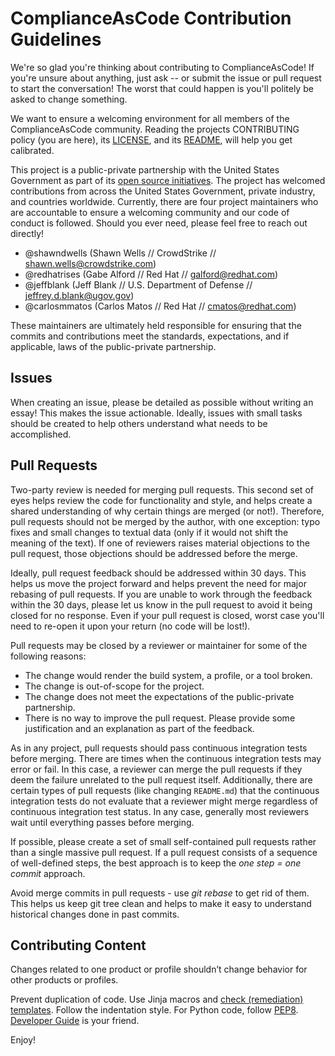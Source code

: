 ComplianceAsCode Contribution Guidelines
===

We're so glad you're thinking about contributing to ComplianceAsCode! If you're unsure about
anything, just ask -- or submit the issue or pull request to start the conversation! The worst that
could happen is you'll politely be asked to change something.

We want to ensure a welcoming environment for all members of the ComplianceAsCode community.
Reading the projects CONTRIBUTING policy (you are here), its
[LICENSE](https://github.com/ComplianceAsCode/content/blob/master/LICENSE), and its
[README](https://github.com/ComplianceAsCode/content/blob/master/README.md), will help you get
calibrated.

This project is a public-private partnership with the United States Government as part of its
[open source initiatives](https://code.nsa.gov/). The project has welcomed contributions from
across the United States Government, private industry, and countries worldwide. Currently, there
are four project maintainers who are accountable to ensure a welcoming community and our code of
conduct is followed. Should you ever need, please feel free to reach out directly!

- @shawndwells (Shawn Wells // CrowdStrike // shawn.wells@crowdstrike.com)
- @redhatrises  (Gabe Alford // Red Hat // galford@redhat.com)
- @jeffblank (Jeff Blank // U.S. Department of Defense // jeffrey.d.blank@ugov.gov)
- @carlosmmatos (Carlos Matos // Red Hat // cmatos@redhat.com)

These maintainers are ultimately held responsible for ensuring that the commits and contributions
meet the standards, expectations, and if applicable, laws of the public-private partnership.

Issues
---
When creating an issue, please be detailed as possible without writing an essay! This makes the
issue actionable. Ideally, issues with small tasks should be created to help others understand what
needs to be accomplished.

Pull Requests
---

Two-party review is needed for merging pull requests. This second set of eyes helps review the code
for functionality and style, and helps create a shared understanding of why certain things are
merged (or not!). Therefore, pull requests should not be merged by the author, with one exception:
typo fixes and small changes to textual data (only if it would not shift the meaning of the text).
If one of reviewers raises material objections to the pull request, those objections should be
addressed before the merge.

Ideally, pull request feedback should be addressed within 30 days. This helps us move the project
forward and helps prevent the need for major rebasing of pull requests. If you are unable to work
through the feedback within the 30 days, please let us know in the pull request to avoid it being
closed for no response. Even if your pull request is closed, worst case you'll need to re-open it
upon your return (no code will be lost!).

Pull requests may be closed by a reviewer or maintainer for some of the following reasons:
 - The change would render the build system, a profile, or a tool broken.
 - The change is out-of-scope for the project.
 - The change does not meet the expectations of the public-private partnership.
 - There is no way to improve the pull request.
Please provide some justification and an explanation as part of the feedback.

As in any project, pull requests should pass continuous integration tests before merging. There are
times when the continuous integration tests may error or fail. In this case, a reviewer can merge
the pull requests if they deem the failure unrelated to the pull request itself. Additionally,
there are certain types of pull requests (like changing `README.md`) that the continuous
integration tests do not evaluate that a reviewer might merge regardless of continuous integration
test status. In any case, generally most reviewers wait until everything passes before merging.

If possible, please create a set of small self-contained pull requests rather than a single
massive pull request. If a pull request consists of a sequence of well-defined steps, the best
approach is to keep the *one step = one commit* approach.

Avoid merge commits in pull requests - use *git rebase* to get rid of them. This helps us keep git
tree clean and helps to make it easy to understand historical changes done in past commits.

Contributing Content
---

Changes related to one product or profile shouldn’t change behavior for other products or profiles.

Prevent duplication of code. Use Jinja macros and [check (remediation) templates](/docs/manual/developer_guide.adoc#732-list-of-available-templates). Follow the indentation style. For Python code, follow [PEP8](https://www.python.org/dev/peps/pep-0008/). [Developer Guide](/docs/manual/developer_guide.adoc) is your friend.

Enjoy!
